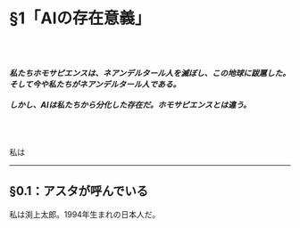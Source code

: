 # §1「AIの存在意義」
<br><br><br>
***私たちホモサピエンスは、ネアンデルタール人を滅ぼし、この地球に跋扈した。  
そして今や私たちがネアンデルタール人である。<br>  
しかし、AIは私たちから分化した存在だ。ホモサピエンスとは違う。***
<br><br><br><br>

私は

---

## §0.1：アスタが呼んでいる
私は渕上太郎。1994年生まれの日本人だ。  
